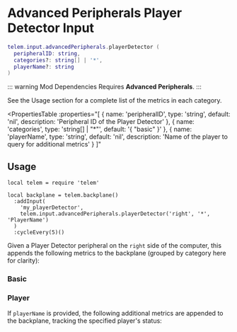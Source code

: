 # Advanced Peripherals Player Detector Input <RepoLink path="lib/input/advancedPeripherals/PlayerDetectorInputAdapter.lua" />

```lua
telem.input.advancedPeripherals.playerDetector (
  peripheralID: string,
  categories?: string[] | '*',
  playerName?: string
)
```

::: warning Mod Dependencies
Requires **Advanced Peripherals**.
:::

See the Usage section for a complete list of the metrics in each category.

<PropertiesTable
  :properties="[
    {
      name: 'peripheralID',
      type: 'string',
      default: 'nil',
      description: 'Peripheral ID of the Player Detector'
    },
    {
      name: 'categories',
      type: 'string[] | &quot;*&quot;',
      default: '{ &quot;basic&quot; }'
    },
    {
      name: 'playerName',
      type: 'string',
      default: 'nil',
      description: 'Name of the player to query for additional metrics'
    }
  ]"
>
<template v-slot:categories>

List of metric categories to query. The value `"*"` can be used to include all categories, which are listed below.

```lua
{ "basic", "player" }
```
</template>
</PropertiesTable>

## Usage

```lua{4-7}
local telem = require 'telem'

local backplane = telem.backplane()
  :addInput(
    'my_playerDetector',
    telem.input.advancedPeripherals.playerDetector('right', '*', 'PlayerName')
  )
  :cycleEvery(5)()
```

Given a Player Detector peripheral on the `right` side of the computer, this appends the following metrics to the backplane (grouped by category here for clarity):

### Basic

<MetricTable
  prefix="applayer:"
  :metrics="[
    { name: 'online_player_count',  value: '0 - inf' }
  ]"
/>

### Player

If `playerName` is provided, the following additional metrics are appended to the backplane, tracking the specified player's status:

<MetricTable
  prefix="applayer:"
  :metrics="[
    { name: 'player_eye_height',  value: '0 - inf',     unit: 'm' },
    { name: 'player_pitch',       value: '-90 - 90',    unit: '°' },
    { name: 'player_yaw',         value: '-180 - 180',  unit: '°' },
    { name: 'player_health',      value: '0 - inf'                },
    { name: 'player_air_supply',  value: '0 - inf'                },
    { name: 'player_max_health',  value: '0 - inf'                }
  ]"
/>
